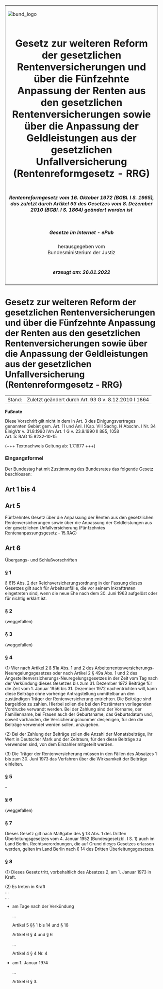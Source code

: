 <span id="DECKBLATT.html"></span>

<table border="0" frame="border" width="100%">

<tr valign="top">

<td align="left">

![bund\_logo](BfJ_2021_Web_de_de.gif)

</td>

<td align="right">

 

</td>

</tr>

<tr align="center" valign="middle">

<td colspan="2">

# Gesetz zur weiteren Reform der gesetzlichen Rentenversicherungen und über die Fünfzehnte Anpassung der Renten aus den gesetzlichen Rentenversicherungen sowie über die Anpassung der Geldleistungen aus der gesetzlichen Unfallversicherung (Rentenreformgesetz - RRG)

</td>

</tr>

<tr align="center" valign="middle">

<td colspan="2">

##### Rentenreformgesetz vom 16. Oktober 1972 (BGBl. I S. 1965), das zuletzt durch Artikel 93 des Gesetzes vom 8. Dezember 2010 (BGBl. I S. 1864) geändert worden ist

</td>

</tr>

<tr align="center" valign="middle">

<td colspan="2">

  
  

##### Gesetze im Internet - ePub  
  
herausgegeben vom  
Bundesministerium der Justiz

</td>

</tr>

<tr align="center" valign="bottom">

<td colspan="2">

  
  

##### erzeugt am: 26.01.2022

</td>

</tr>

</table>

<span id="BJNR019659972.html"></span>

# Gesetz zur weiteren Reform der gesetzlichen Rentenversicherungen und über die Fünfzehnte Anpassung der Renten aus den gesetzlichen Rentenversicherungen sowie über die Anpassung der Geldleistungen aus der gesetzlichen Unfallversicherung (Rentenreformgesetz - RRG)

<div>

<div class="jnhtml">

|        |                                                      |
| ------ | ---------------------------------------------------- |
| Stand: | Zuletzt geändert durch Art. 93 G v. 8.12.2010 I 1864 |

</div>

</div>

<div>

  
**Fußnote**

<div class="jnhtml">

<div>

<div class="jurAbsatz">

Diese Vorschrift gilt nicht in dem in Art. 3 des Einigungsvertrages
genannten Gebiet gem. Art. 11 und Anl. I Kap. VIII Sachg. H Abschn. I
Nr. 34 EinigVtr v. 31.8.1990 iVm Art. 1 G v. 23.9.1990 II 885, 1058  
Art. 5: RAG 15 8232-10-15

</div>

<div class="jurAbsatz">

  
(+++ Textnachweis Geltung ab: 1.7.1977 +++)

</div>

</div>

</div>

</div>

<span id="BJNR019659972BJNE000200314.html"></span>

### Eingangsformel  

<div>

<div class="jnhtml">

<div>

<div class="jurAbsatz">

Der Bundestag hat mit Zustimmung des Bundesrates das folgende Gesetz
beschlossen:

</div>

</div>

</div>

</div>

<span id="BJNR019659972BJNG000200314.html"></span>

## Art 1 bis 4  

<span id="BJNR019659972BJNG000300314.html"></span>

## Art 5  
Fünfzehntes Gesetz über die Anpassung der Renten aus den gesetzlichen Rentenversicherungen sowie über die Anpassung der Geldleistungen aus der gesetzlichen Unfallversicherung (Fünfzehntes Rentenanpassungsgesetz - 15.RAG)

<span id="BJNR019659972BJNG000100314.html"></span>

## Art 6  
Übergangs- und Schlußvorschriften

<span id="BJNR019659972BJNE000300314.html"></span>

### § 1  

<div>

<div class="jnhtml">

<div>

<div class="jurAbsatz">

§ 615 Abs. 2 der Reichsversicherungsordnung in der Fassung dieses
Gesetzes gilt auch für Arbeitsunfälle, die vor seinem Inkrafttreten
eingetreten sind, wenn die neue Ehe nach dem 30. Juni 1963 aufgelöst
oder für nichtig erklärt ist.

</div>

</div>

</div>

</div>

<span id="BJNR019659972BJNE000402308.html"></span>

### § 2  
(weggefallen)

<span id="BJNR019659972BJNE000502308.html"></span>

### § 3  
(weggefallen)

<span id="BJNR019659972BJNE000600314.html"></span>

### § 4  

<div>

<div class="jnhtml">

<div>

<div class="jurAbsatz">

(1) Wer nach Artikel 2 § 51a Abs. 1 und 2 des
Arbeiterrentenversicherungs-Neuregelungsgesetzes oder nach Artikel 2 §
49a Abs. 1 und 2 des Angestelltenversicherungs-Neuregelungsgesetzes in
der Zeit vom Tag nach der Verkündung dieses Gesetzes bis zum 31.
Dezember 1972 Beiträge für die Zeit vom 1. Januar 1956 bis 31. Dezember
1972 nachentrichten will, kann diese Beiträge ohne vorherige
Antragstellung unmittelbar an den zuständigen Träger der
Rentenversicherung entrichten. Die Beiträge sind bargeldlos zu zahlen.
Hierbei sollen die bei den Postämtern vorliegenden Vordrucke verwandt
werden. Bei der Zahlung sind der Vorname, der Familienname, bei Frauen
auch der Geburtsname, das Geburtsdatum und, soweit vorhanden, die
Versicherungsnummer desjenigen, für den die Beiträge verwendet werden
sollen, anzugeben.

</div>

<div class="jurAbsatz">

(2) Bei der Zahlung der Beiträge sollen die Anzahl der Monatsbeiträge,
ihr Wert in Deutscher Mark und der Zeitraum, für den diese Beiträge zu
verwenden sind, von dem Einzahler mitgeteilt werden.

</div>

<div class="jurAbsatz">

(3) Die Träger der Rentenversicherung müssen in den Fällen des Absatzes
1 bis zum 30. Juni 1973 das Verfahren über die Wirksamkeit der Beiträge
einleiten.

</div>

</div>

</div>

</div>

<span id="BJNR019659972BJNE000701308.html"></span>

### § 5  

<div>

<div class="jnhtml">

<div>

<div class="jurAbsatz">

\-

</div>

</div>

</div>

</div>

<span id="BJNR019659972BJNE000802308.html"></span>

### § 6  
(weggefallen)

<span id="BJNR019659972BJNE000900314.html"></span>

### § 7  

<div>

<div class="jnhtml">

<div>

<div class="jurAbsatz">

Dieses Gesetz gilt nach Maßgabe des § 13 Abs. 1 des Dritten
Überleitungsgesetzes vom 4. Januar 1952 (Bundesgesetzbl. I S. 1) auch
im Land Berlin. Rechtsverordnungen, die auf Grund dieses Gesetzes
erlassen werden, gelten im Land Berlin nach § 14 des Dritten
Überleitungsgesetzes.

</div>

</div>

</div>

</div>

<span id="BJNR019659972BJNE001000314.html"></span>

### § 8  

<div>

<div class="jnhtml">

<div>

<div class="jurAbsatz">

(1) Dieses Gesetz tritt, vorbehaltlich des Absatzes 2, am 1. Januar 1973
in Kraft.

</div>

<div class="jurAbsatz">

(2) Es treten in Kraft  
...  
...

  - am Tage nach der Verkündung
    
    <div style="">
    
    ...
    
    </div>
    
    <div style="">
    
    Artikel 5 §§ 1 bis 14 und § 16
    
    </div>
    
    <div style="">
    
    Artikel 6 § 4 und § 6
    
    </div>
    
    <div style="">
    
    ...
    
    </div>
    
    <div style="">
    
    Artikel 4 § 4 Nr. 4
    
    </div>

  - am 1. Januar 1974
    
    <div style="">
    
    ...
    
    </div>
    
    <div style="">
    
    Artikel 6 § 3.
    
    </div>

</div>

</div>

</div>

</div>
